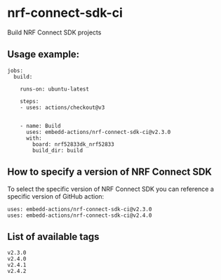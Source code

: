 # nrf-connect-sdk-ci
Build NRF Connect SDK projects

## Usage example:

```
jobs:
  build:

    runs-on: ubuntu-latest

    steps:
    - uses: actions/checkout@v3


    - name: Build
      uses: embedd-actions/nrf-connect-sdk-ci@v2.3.0
      with:
        board: nrf52833dk_nrf52833
        build_dir: build

```

## How to specify a version of NRF Connect SDK

To select the specific version of  NRF Connect SDK you
can reference a specific version of GitHub action:
```
uses: embedd-actions/nrf-connect-sdk-ci@v2.3.0
uses: embedd-actions/nrf-connect-sdk-ci@v2.4.0
```

## List of available tags

```
v2.3.0
v2.4.0
v2.4.1
v2.4.2
```
